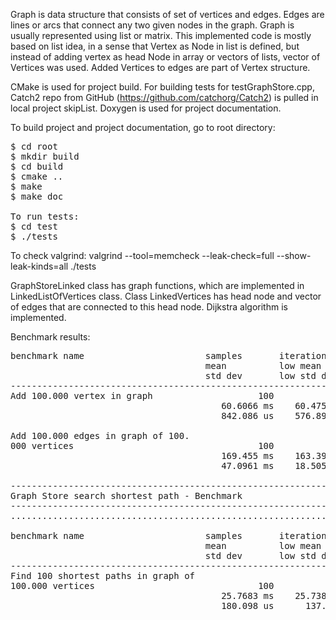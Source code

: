 Graph is data structure that consists of set of vertices and edges.
Edges are lines or arcs that connect any two given nodes in the graph. Graph is
usually represented using list or matrix. This implemented code is mostly based on list idea,
in a sense that Vertex as Node in list is defined, but instead of adding vertex as head Node
in array or vectors of lists, vector of Vertices was used. Added Vertices to edges are part
of Vertex structure.

CMake is used for project build. For building tests for testGraphStore.cpp,
Catch2 repo from GitHub (https://github.com/catchorg/Catch2)
is pulled in local project skipList. Doxygen is used for project documentation.

To build project and project documentation, go to root directory:
<pre>
$ cd root
$ mkdir build
$ cd build
$ cmake ..
$ make
$ make doc

To run tests:
$ cd test
$ ./tests
</pre>
To check valgrind: valgrind --tool=memcheck --leak-check=full --show-leak-kinds=all ./tests

GraphStoreLinked class has graph functions, which are implemented in LinkedListOfVertices class.
Class LinkedVertices has head node and vector of edges that are connected to this head node.
Dijkstra algorithm is implemented.

Benchmark results:
<pre>
benchmark name                       samples       iterations    estimated
                                     mean          low mean      high mean
                                     std dev       low std dev   high std dev
-------------------------------------------------------------------------------
Add 100.000 vertex in graph                    100             1     28.2853 s
                                        60.6066 ms    60.4757 ms    60.8235 ms
                                        842.086 us    576.893 us    1.19179 ms

Add 100.000 edges in graph of 100.
000 vertices                                   100             1     19.2715 s
                                        169.455 ms    163.398 ms    186.252 ms
                                        47.0961 ms    18.5053 ms    98.8359 ms

-------------------------------------------------------------------------------
Graph Store search shortest path - Benchmark
-------------------------------------------------------------------------------
...............................................................................

benchmark name                       samples       iterations    estimated
                                     mean          low mean      high mean
                                     std dev       low std dev   high std dev
-------------------------------------------------------------------------------
Find 100 shortest paths in graph of
100.000 vertices                               100             1     2.58232 s
                                        25.7683 ms    25.7384 ms    25.8109 ms
                                        180.098 us      137.5 us    233.566 us
</pre>

